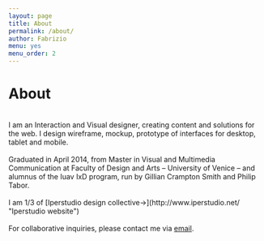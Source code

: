 ```yaml
---
layout: page
title: About
permalink: /about/
author: Fabrizio
menu: yes
menu_order: 2
---
```


<h1>About</h1>
<br>
I am an Interaction and Visual designer, creating content and solutions for the web. I design wireframe, mockup, prototype of interfaces for desktop, tablet and mobile.
<br>
<br>
Graduated in April 2014, from Master in Visual and Multimedia Communication at Faculty of Design and Arts – University of Venice – and alumnus of the Iuav IxD program, run by Gillian Crampton Smith and Philip Tabor.
<br>
<br>
I am 1/3 of [Iperstudio design collective→](http://www.iperstudio.net/ "Iperstudio website")
<br>
<br>
For collaborative inquiries, please contact me via <a href="mailto:info@fabriziogoglia@.com">email</a>.
